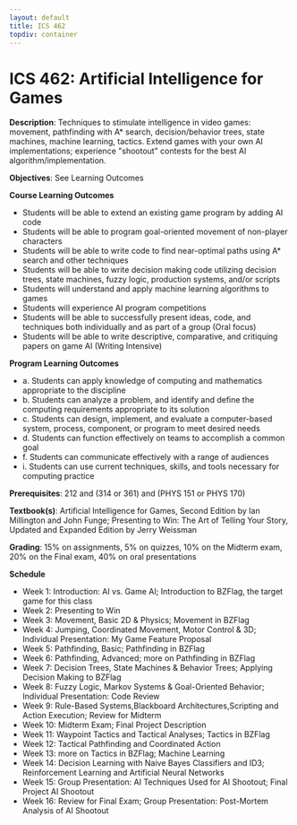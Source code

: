 ```yaml
---
layout: default
title: ICS 462
topdiv: container
---
```


# ICS 462: Artificial Intelligence for Games



**Description**: Techniques to stimulate intelligence in video games: movement, pathfinding with A* search, decision/behavior trees, state machines, machine learning, tactics. Extend games with your own AI implementations; experience "shootout" contests for the best AI algorithm/implementation.

**Objectives**: See Learning Outcomes

**Course Learning Outcomes**

* Students will be able to extend an existing game program by adding AI code
* Students will be able to program goal-oriented movement of non-player characters
* Students will be able to write code to find near-optimal paths using A* search and other techniques
* Students will be able to write decision making code utilizing decision trees, state machines, fuzzy logic, production systems, and/or scripts
* Students will understand and apply machine learning algorithms to games
* Students will experience AI program competitions
* Students will be able to successfully present ideas, code, and techniques both individually and as part of a group (Oral focus)
* Students will be able to write descriptive, comparative, and critiquing papers on game AI (Writing Intensive)

**Program Learning Outcomes**

* a. Students can apply knowledge of computing and mathematics appropriate to the discipline
* b. Students can analyze a problem, and identify and define the computing requirements appropriate to its solution
* c. Students can design, implement, and evaluate a computer-based system, process, component, or program to meet desired needs
* d. Students can function effectively on teams to accomplish a common goal
* f. Students can communicate effectively with a range of audiences
* i. Students can use current techniques, skills, and tools necessary for computing practice


**Prerequisites**: 212 and (314 or 361) and (PHYS 151 or PHYS 170)

**Textbook(s)**: Artificial Intelligence for Games, Second Edition by Ian Millington and John Funge; Presenting to Win: The Art of Telling Your Story, Updated and Expanded Edition by Jerry Weissman

**Grading**: 15% on assignments, 5% on quizzes, 10% on the Midterm exam, 20% on the Final exam, 40% on oral presentations

**Schedule**

* Week 1: Introduction: AI vs. Game AI; Introduction to BZFlag, the target game for this class
* Week 2: Presenting to Win
* Week 3: Movement, Basic 2D & Physics; Movement in BZFlag
* Week 4: Jumping, Coordinated Movement, Motor Control & 3D; Individual Presentation: My Game Feature Proposal
* Week 5: Pathfinding, Basic; Pathfinding in BZFlag
* Week 6: Pathfinding, Advanced; more on Pathfinding in BZFlag
* Week 7: Decision Trees, State Machines & Behavior Trees; Applying Decision Making to BZFlag 
* Week 8: Fuzzy Logic, Markov Systems & Goal-Oriented Behavior; Individual Presentation: Code Review
* Week 9: Rule-Based Systems,Blackboard Architectures,Scripting and Action Execution; Review for Midterm
* Week 10: Midterm Exam; Final Project Description
* Week 11: Waypoint Tactics and Tactical Analyses; Tactics in BZFlag
* Week 12: Tactical Pathfinding and Coordinated Action
* Week 13: more on Tactics in BZFlag; Machine Learning 
* Week 14: Decision Learning with Naive Bayes Classifiers and ID3; Reinforcement Learning and Artificial Neural Networks 
* Week 15: Group Presentation: AI Techniques Used for AI Shootout; Final Project AI Shootout 
* Week 16: Review for Final Exam; Group Presentation: Post-Mortem Analysis of AI Shootout